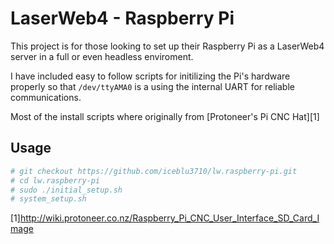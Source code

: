 LaserWeb4 - Raspberry Pi
========================

This project is for those looking to set up their Raspberry Pi as a LaserWeb4 server in a full or even headless enviroment.

I have included easy to follow scripts for initilizing the Pi's hardware properly so that `/dev/ttyAMA0` is a using the internal UART for reliable communications.

Most of the install scripts where originally from [Protoneer's Pi CNC Hat][1]

Usage
------
````bash
# git checkout https://github.com/iceblu3710/lw.raspberry-pi.git
# cd lw.raspberry-pi
# sudo ./initial_setup.sh
# system_setup.sh
````







[1]http://wiki.protoneer.co.nz/Raspberry_Pi_CNC_User_Interface_SD_Card_Image
